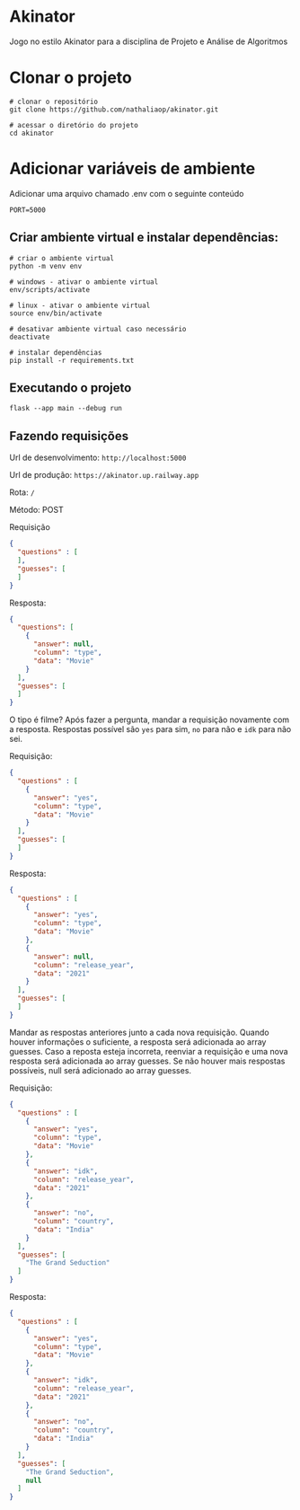 # Akinator
Jogo no estilo Akinator para a disciplina de Projeto e Análise de Algoritmos

# Clonar o projeto
```
# clonar o repositório
git clone https://github.com/nathaliaop/akinator.git

# acessar o diretório do projeto
cd akinator
```

# Adicionar variáveis de ambiente
Adicionar uma arquivo chamado .env com o seguinte conteúdo
```
PORT=5000
```

## Criar ambiente virtual e instalar dependências:
```
# criar o ambiente virtual 
python -m venv env

# windows - ativar o ambiente virtual
env/scripts/activate

# linux - ativar o ambiente virtual
source env/bin/activate

# desativar ambiente virtual caso necessário
deactivate

# instalar dependências
pip install -r requirements.txt
```
## Executando o projeto
```
flask --app main --debug run
```

## Fazendo requisições

Url de desenvolvimento: `http://localhost:5000`

Url de produção: `https://akinator.up.railway.app`

Rota: `/`

Método: POST

Requisição
```json
{
  "questions" : [
  ],
  "guesses": [
  ]
}
```

Resposta:
```json
{
  "questions": [
    {
      "answer": null,
      "column": "type",
      "data": "Movie"
    }
  ],
  "guesses": [
  ]
}
```


O tipo é filme? Após fazer a pergunta, mandar a requisição novamente com a resposta. Respostas possível são `yes` para sim, `no` para não e `idk` para não sei.

Requisição:
```json
{
  "questions" : [
    {
      "answer": "yes",
      "column": "type",
      "data": "Movie"
    }
  ],
  "guesses": [
  ]
}
```

Resposta:
```json
{
  "questions" : [
    {
      "answer": "yes",
      "column": "type",
      "data": "Movie"
    },
    {
      "answer": null,
      "column": "release_year",
      "data": "2021"
    }
  ],
  "guesses": [
  ]
}
```

Mandar as respostas anteriores junto a cada nova requisição. Quando houver informações o suficiente, a resposta será adicionada ao array guesses. Caso a reposta esteja incorreta, reenviar a requisição e uma nova resposta será adicionada ao array guesses. Se não houver mais respostas possíveis, null será adicionado ao array guesses.

Requisição:
```json
{
  "questions" : [
    {
      "answer": "yes",
      "column": "type",
      "data": "Movie"
    },
    {
      "answer": "idk",
      "column": "release_year",
      "data": "2021"
    },
    {
      "answer": "no",
      "column": "country",
      "data": "India"
    }
  ],
  "guesses": [
    "The Grand Seduction"
  ]
}
```

Resposta:
```json
{
  "questions" : [
    {
      "answer": "yes",
      "column": "type",
      "data": "Movie"
    },
    {
      "answer": "idk",
      "column": "release_year",
      "data": "2021"
    },
    {
      "answer": "no",
      "column": "country",
      "data": "India"
    }
  ],
  "guesses": [
    "The Grand Seduction",
    null
  ]
}
```

